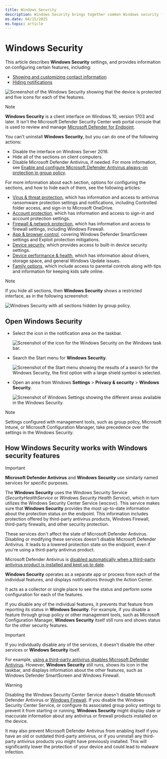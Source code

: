 ```yaml
---
title: Windows Security
description: Windows Security brings together common Windows security features into one place.
ms.date: 04/15/2025
ms.topic: article
---
```


# Windows Security

This article describes **Windows Security** settings, and provides information on configuring certain features, including:

- [Showing and customizing contact information](wdsc-customize-contact-information.md)
- [Hiding notifications](wdsc-hide-notifications.md)

![Screenshot of the Windows Security showing that the device is protected and five icons for each of the features.](images/security-center-home.png)

> [!NOTE]
> **Windows Security** is a client interface on Windows 10, version 1703 and later. It isn't the Microsoft Defender Security Center web portal console that is used to review and manage [Microsoft Defender for Endpoint](/microsoft-365/security/defender-endpoint/).

You can't uninstall **Windows Security**, but you can do one of the following actions:

- Disable the interface on Windows Server 2016.
- Hide all of the sections on client computers.
- Disable Microsoft Defender Antivirus, if needed. For more information, see [Enable and configure Microsoft Defender Antivirus always-on protection in group policy](/microsoft-365/security/defender-endpoint/configure-real-time-protection-microsoft-defender-antivirus).

For more information about each section, options for configuring the sections, and how to hide each of them, see the following articles:

- [Virus & threat protection](wdsc-virus-threat-protection.md), which has information and access to antivirus ransomware protection settings and notifications, including Controlled folder access, and sign-in to Microsoft OneDrive.
- [Account protection](wdsc-account-protection.md), which has information and access to sign-in and account protection settings.
- [Firewall & network protection](wdsc-firewall-network-protection.md), which has information and access to firewall settings, including Windows Firewall.
- [App & browser control](wdsc-app-browser-control.md), covering Windows Defender SmartScreen settings and Exploit protection mitigations.
- [Device security](wdsc-device-security.md), which provides access to built-in device security settings.
- [Device performance & health](wdsc-device-performance-health.md), which has information about drivers, storage space, and general Windows Update issues.
- [Family options](wdsc-family-options.md), which include access to parental controls along with tips and information for keeping kids safe online.

> [!NOTE]
> If you hide all sections, then **Windows Security** shows a restricted interface, as in the following screenshot:
>
> ![Windows Security with all sections hidden by group policy.](images/wdsc-all-hide.png)

## Open Windows Security

- Select the icon in the notification area on the taskbar.

    ![Screenshot of the icon for the Windows Security on the Windows task bar.](images/security-center-taskbar.png)

- Search the Start menu for **Windows Security**.

    ![Screenshot of the Start menu showing the results of a search for the Windows Security, the first option with a large shield symbol is selected.](images/security-center-start-menu.png)

- Open an area from Windows **Settings** > **Privacy & security** > **Windows Security**.

    ![Screenshot of Windows Settings showing the different areas available in the Windows Security.](images/settings-windows-defender-security-center-areas.png)

> [!NOTE]
> Settings configured with management tools, such as group policy, Microsoft Intune, or Microsoft Configuration Manager, take precedence over the settings in the Windows Security.

## How Windows Security works with Windows security features

> [!IMPORTANT]
> **Microsoft Defender Antivirus** and **Windows Security** use similarly named services for specific purposes.
>
> The **Windows Security** uses the Windows Security Service (*SecurityHealthService* or *Windows Security Health Service*), which in turn utilizes the Windows Security Center Service (*wscsvc*). This service makes sure that **Windows Security** provides the most up-to-date information about the protection status on the endpoint. This information includes protection offered by third-party antivirus products, Windows Firewall, third-party firewalls, and other security protection.
>
> These services don't affect the state of Microsoft Defender Antivirus. Disabling or modifying these services doesn't disable Microsoft Defender Antivirus. It leads to a lowered protection state on the endpoint, even if you're using a third-party antivirus product.
>
> Microsoft Defender Antivirus is [disabled automatically when a third-party antivirus product is installed and kept up to date](/microsoft-365/security/defender-endpoint/microsoft-defender-antivirus-compatibility).

**Windows Security** operates as a separate app or process from each of the individual features, and displays notifications through the Action Center.

It acts as a collector or single place to see the status and perform some configuration for each of the features.

If you disable any of the individual features, it prevents that feature from reporting its status in **Windows Security**. For example, if you disable a feature through group policy or other management tools, such as Microsoft Configuration Manager, **Windows Security** itself still runs and shows status for the other security features.

> [!IMPORTANT]
> If you individually disable any of the services, it doesn't disable the other services or **Windows Security** itself.

For example, [using a third-party antivirus disables Microsoft Defender Antivirus](/microsoft-365/security/defender-endpoint/microsoft-defender-antivirus-compatibility). However, **Windows Security** still runs, shows its icon in the taskbar, and displays information about the other features, such as Windows Defender SmartScreen and Windows Firewall.

> [!WARNING]
> Disabling the Windows Security Center Service doesn't disable Microsoft Defender Antivirus or [Windows Firewall](../../network-security/windows-firewall/index.md). If you disable the Windows Security Center Service, or configure its associated group policy settings to prevent it from starting or running, **Windows Security** might display stale or inaccurate information about any antivirus or firewall products installed on the device.
>
> It may also prevent Microsoft Defender Antivirus from enabling itself if you have an old or outdated third-party antivirus, or if you uninstall any third-party antivirus products you might have previously installed. This will significantly lower the protection of your device and could lead to malware infection.
